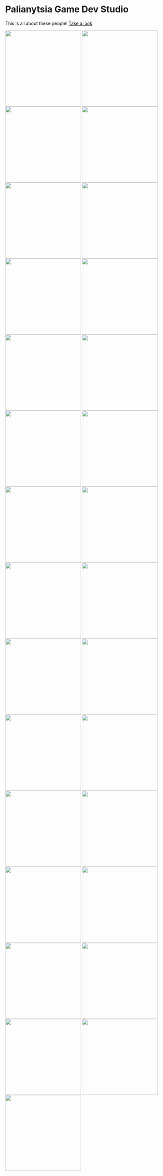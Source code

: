 # Palianytsia Game Dev Studio

This is all about these people! [Take a look](https://pgds.xyz/)

<img align="left" src="https://raw.githubusercontent.com/naumch1k/palyanitsa/content-updates/src/pages/home/assets/homepage-team/anna-abramova.jpg" width="240px" height="240px">
<img align="left" src="https://raw.githubusercontent.com/naumch1k/palyanitsa/content-updates/src/pages/home/assets/homepage-team/anna-barbon.jpg" width="240px" height="240px">
<img align="left" src="https://raw.githubusercontent.com/naumch1k/palyanitsa/content-updates/src/pages/home/assets/homepage-team/artem-chukarin.jpg" width="240px" height="240px">
<img align="left" src="https://raw.githubusercontent.com/naumch1k/palyanitsa/content-updates/src/pages/home/assets/homepage-team/daria-sayko.jpg" width="240px" height="240px">
<img align="left" src="https://raw.githubusercontent.com/naumch1k/palyanitsa/content-updates/src/pages/home/assets/homepage-team/dima-kazban.jpg" width="240px" height="240px">
<img align="left" src="https://raw.githubusercontent.com/naumch1k/palyanitsa/content-updates/src/pages/home/assets/homepage-team/dmytro-shylobryd.jpg" width="240px" height="240px">
<img align="left" src="https://raw.githubusercontent.com/naumch1k/palyanitsa/content-updates/src/pages/home/assets/homepage-team/ivan-tsyvinskiy.jpg" width="240px" height="240px">
<img align="left" src="https://raw.githubusercontent.com/naumch1k/palyanitsa/content-updates/src/pages/home/assets/homepage-team/mariia-klimenko.jpg" width="240px" height="240px">
<img align="left" src="https://raw.githubusercontent.com/naumch1k/palyanitsa/content-updates/src/pages/home/assets/homepage-team/mariia-ivanchenko.jpg" width="240px" height="240px">
<img align="left" src="https://raw.githubusercontent.com/naumch1k/palyanitsa/content-updates/src/pages/home/assets/homepage-team/matvey-gavrilenko.jpg" width="240px" height="240px">
<img align="left" src="https://raw.githubusercontent.com/naumch1k/palyanitsa/content-updates/src/pages/home/assets/homepage-team/miroslava-grinenko.jpg" width="240px" height="240px">
<img align="left" src="https://raw.githubusercontent.com/naumch1k/palyanitsa/content-updates/src/pages/home/assets/homepage-team/mykhailo-tsyvinskiy.jpg" width="240px" height="240px">
<img align="left" src="https://raw.githubusercontent.com/naumch1k/palyanitsa/content-updates/src/pages/home/assets/homepage-team/nadiia-kopestynska.jpg" width="240px" height="240px">
<img align="left" src="https://raw.githubusercontent.com/naumch1k/palyanitsa/content-updates/src/pages/home/assets/homepage-team/nazar-barchenko.jpg" width="240px" height="240px">
<img align="left" src="https://raw.githubusercontent.com/naumch1k/palyanitsa/content-updates/src/pages/home/assets/homepage-team/nazar-pauk.jpg" width="240px" height="240px">
<img align="left" src="https://raw.githubusercontent.com/naumch1k/palyanitsa/content-updates/src/pages/home/assets/homepage-team/nazarii-kozachenko.jpg" width="240px" height="240px">
<img align="left" src="https://raw.githubusercontent.com/naumch1k/palyanitsa/content-updates/src/pages/home/assets/homepage-team/platon-todorashko.jpg" width="240px" height="240px">
<img align="left" src="https://raw.githubusercontent.com/naumch1k/palyanitsa/content-updates/src/pages/home/assets/homepage-team/sergey-shkil.jpg" width="240px" height="240px">
<img align="left" src="https://raw.githubusercontent.com/naumch1k/palyanitsa/content-updates/src/pages/home/assets/homepage-team/sergij-proskurnin.jpg" width="240px" height="240px">
<img align="left" src="https://raw.githubusercontent.com/naumch1k/palyanitsa/content-updates/src/pages/home/assets/homepage-team/sofia-surova.jpg" width="240px" height="240px">
<img align="left" src="https://raw.githubusercontent.com/naumch1k/palyanitsa/content-updates/src/pages/home/assets/homepage-team/vasylyna-tsyvinska.jpg" width="240px" height="240px">
<img align="left" src="https://raw.githubusercontent.com/naumch1k/palyanitsa/content-updates/src/pages/home/assets/homepage-team/vlad-kamyshenko.jpg" width="240px" height="240px">
<img align="left" src="https://raw.githubusercontent.com/naumch1k/palyanitsa/content-updates/src/pages/home/assets/homepage-team/vladyslav-melnyk.jpg" width="240px" height="240px">
<img align="left" src="https://raw.githubusercontent.com/naumch1k/palyanitsa/content-updates/src/pages/home/assets/homepage-team/yaroslav-zarutskyi.jpg" width="240px" height="240px">
<img align="left" src="https://raw.githubusercontent.com/naumch1k/palyanitsa/content-updates/src/pages/home/assets/homepage-team/dmytro-palii.jpg" width="240px" height="240px">
<img align="left" src="https://raw.githubusercontent.com/naumch1k/palyanitsa/content-updates/src/pages/home/assets/homepage-team/becca-grey.jpg" width="240px" height="240px">
<img align="left" src="https://raw.githubusercontent.com/naumch1k/palyanitsa/content-updates/src/pages/home/assets/homepage-team/jean-romero.jpg" width="240px" height="240px">
<img align="left" src="https://raw.githubusercontent.com/naumch1k/palyanitsa/content-updates/src/pages/home/assets/homepage-team/caleb-wheeler.jpg" width="240px" height="240px">
<img align="left" src="https://raw.githubusercontent.com/naumch1k/palyanitsa/content-updates/src/pages/home/assets/homepage-team/dexter-chacko.jpg" width="240px" height="240px">

